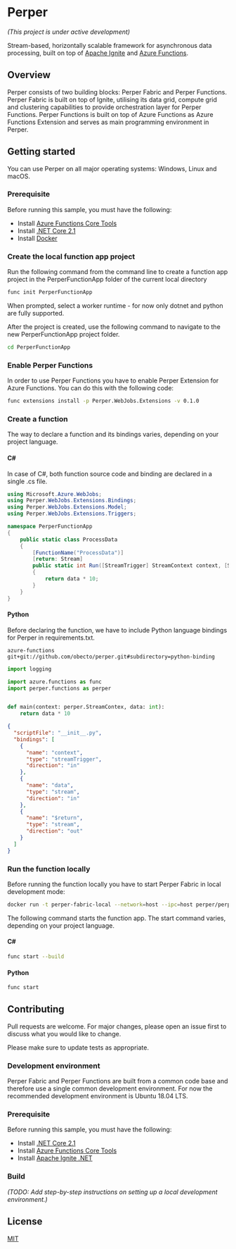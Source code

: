 # Perper
*(This project is under active development)*

Stream-based, horizontally scalable framework for asynchronous data processing, built on top of [Apache Ignite](https://ignite.apache.org/) and [Azure Functions](https://azure.microsoft.com/en-us/services/functions/).

## Overview

Perper consists of two building blocks: Perper Fabric and Perper Functions. Perper Fabric is built on top of Ignite, utilising its data grid, compute grid and clustering capabilities to provide orchestration layer for Perper Functions. Perper Functions is built on top of Azure Functions as Azure Functions Extension and serves as main programming environment in Perper.

## Getting started

You can use Perper on all major operating systems: Windows, Linux and macOS.

### Prerequisite

Before running this sample, you must have the following:

- Install [Azure Functions Core Tools](https://docs.microsoft.com/en-us/azure/azure-functions/functions-run-local#v2)
- Install [.NET Core 2.1](https://dotnet.microsoft.com/download/dotnet-core/2.1)
- Install [Docker](https://docs.docker.com/install/)

### Create the local function app project

Run the following command from the command line to create a function app project in the PerperFunctionApp folder of the current local directory

```bash
func init PerperFunctionApp
```

When prompted, select a worker runtime - for now only dotnet and python are fully supported.

After the project is created, use the following command to navigate to the new PerperFunctionApp project folder.

```bash
cd PerperFunctionApp
```

### Enable Perper Functions

In order to use Perper Functions you have to enable Perper Extension for Azure Functions. You can do this with the following code:

```bash
func extensions install -p Perper.WebJobs.Extensions -v 0.1.0 
```

### Create a function

The way to declare a function and its bindings varies, depending on your project language.

#### C#

In case of C#, both function source code and binding are declared in a single .cs file.

```csharp
using Microsoft.Azure.WebJobs;
using Perper.WebJobs.Extensions.Bindings;
using Perper.WebJobs.Extensions.Model;
using Perper.WebJobs.Extensions.Triggers;

namespace PerperFunctionApp
{
    public static class ProcessData
    {
        [FunctionName("ProcessData")]
        [return: Stream]
        public static int Run([StreamTrigger] StreamContext context, [Stream] int data)
        {
            return data * 10;
        }
    }
}
```

#### Python

Before declaring the function, we have to include Python language bindings for Perper in requirements.txt.

```
azure-functions
git+git://github.com/obecto/perper.git#subdirectory=python-binding
```

```python
import logging

import azure.functions as func
import perper.functions as perper


def main(context: perper.StreamContex, data: int):
    return data * 10

```

```json
{
  "scriptFile": "__init__.py",
  "bindings": [
    {
      "name": "context",
      "type": "streamTrigger",
      "direction": "in"
    },
    {
      "name": "data",
      "type": "stream",
      "direction": "in"
    },
    {
      "name": "$return",
      "type": "stream",
      "direction": "out"
    }
  ]
}
```

### Run the function locally

Before running the function locally you have to start Perper Fabric in local development mode:

```bash
docker run -t perper-fabric-local --network=host --ipc=host perper/perper-fabric
```

The following command starts the function app. The start command varies, depending on your project language.

#### C#

```bash
func start --build
```

#### Python

```bash
func start
```

## Contributing
Pull requests are welcome. For major changes, please open an issue first to discuss what you would like to change.

Please make sure to update tests as appropriate.

### Development environment

Perper Fabric and Perper Functions are built from a common code base and therefore use a single common development environment. For now the recommended development environment is Ubuntu 18.04 LTS.

### Prerequisite

Before running this sample, you must have the following:

- Install [.NET Core 2.1](https://dotnet.microsoft.com/download/dotnet-core/2.1)
- Install [Azure Functions Core Tools](https://docs.microsoft.com/en-us/azure/azure-functions/functions-run-local#v2)
- Install [Apache Ignite .NET](https://apacheignite-net.readme.io/docs/cross-platform-support)

### Build

*(TODO: Add step-by-step instructions on setting up a local development environment.)*

## License
[MIT](https://github.com/obecto/perper/blob/master/LICENSE)
